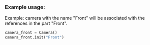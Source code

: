 ### Example usage:

Example: camera with the name "Front" will be associated with the 
references in the part "Front".
    
~~~python
camera_front = Camera()
camera_front.init("Front")
~~~